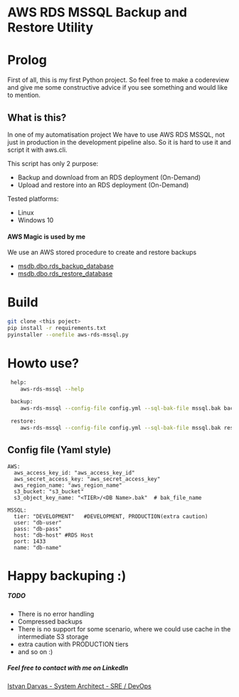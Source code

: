 # AWS RDS MSSQL Backup and Restore Utility

# Prolog

First of all, this is my first Python project. So feel free to make a codereview and give me some constructive advice if you see something and would like to mention.

## What is this?

In one of my automatisation project We have to use AWS RDS MSSQL, not just in production in the development pipeline also.
So it is hard to use it and script it with aws.cli.

This script has only 2 purpose:
- Backup and download from an RDS deployment (On-Demand)
- Upload and restore into an RDS deployment (On-Demand)

Tested platforms:
- Linux
- Windows 10


#### AWS Magic is used by me

We use an AWS stored procedure to create and restore backups
- [msdb.dbo.rds_backup_database](https://docs.aws.amazon.com/AmazonRDS/latest/UserGuide/SQLServer.Procedural.Importing.html#SQLServer.Procedural.Importing.Native.Using.Backup)
- [msdb.dbo.rds_restore_database](https://docs.aws.amazon.com/AmazonRDS/latest/UserGuide/SQLServer.Procedural.Importing.html#SQLServer.Procedural.Importing.Native.Using.Restore)

# Build

```bash
git clone <this poject>
pip install -r requirements.txt
pyinstaller --onefile aws-rds-mssql.py
```

# Howto use?
```bash
 help:
    aws-rds-mssql --help

 backup:
    aws-rds-mssql --config-file config.yml --sql-bak-file mssql.bak backup

 restore:
    aws-rds-mssql --config-file config.yml --sql-bak-file mssql.bak restore   
```

## Config file (Yaml style)
```
AWS:
  aws_access_key_id: "aws_access_key_id"
  aws_secret_access_key: "aws_secret_access_key"
  aws_region_name: "aws_region_name"
  s3_bucket: "s3_bucket"
  s3_object_key_name: "<TIER>/<DB Name>.bak"  # bak_file_name

MSSQL:
  tier: "DEVELOPMENT"   #DEVELOPMENT, PRODUCTION(extra caution)
  user: "db-user"
  pass: "db-pass"
  host: "db-host" #RDS Host
  port: 1433
  name: "db-name"
```

# Happy backuping :)

##### TODO
 - There is no error handling
 - Compressed backups
 - There is no support for some scenario, where we could use cache in the intermediate S3 storage
 - extra caution with PRODUCTION tiers
 - and so on :)

##### Feel free to contact with me on LinkedIn
[Istvan Darvas - System Architect - SRE / DevOps ](https://www.linkedin.com/in/istvandarvas/)
